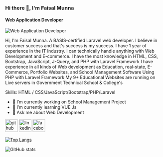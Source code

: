 ### Hi there 👋, I'm Faisal Munna
#### Web Application Developer
![Web Application Developer](https://media.licdn.com/dms/image/D5616AQGFyuVC6rx6kg/profile-displaybackgroundimage-shrink_350_1400/0/1702107449330?e=1707955200&v=beta&t=am4fHnnXrpxNhHrVcFl2fzFHS2Itd8L0KYtZVvLMOgQ)

Hi, I'm Faisal Munna. A BASIS-certified Laravel web developer. I believe in customer success and that's success is my success. I have 1 year of experience in the IT Industry. I can technically handle anything with Web Development and E-commerce.
I have the most knowledge in HTML, CSS, Bootstrap, JavaScript, J-Query, and PHP with Laravel Framework
I have experience in all kinds of Web development as Education, real-state, E-Commerce, Portfolio Websites, and School Management Software Using PHP with Laravel Framework
My 9+ Educational Websites are running on Live servers in Government Technical School & College's

Skills: HTML / CSS/JavaScript/Bootstrap/PHP/Laravel

- 🔭 I’m currently working on School Management Project 
- 🌱 I’m currently learning VUE Js 
- 💬 Ask me about Web Development 


[<img src='https://cdn.jsdelivr.net/npm/simple-icons@3.0.1/icons/github.svg' alt='github' height='40'>](https://github.com/developer-munna)  [<img src='https://cdn.jsdelivr.net/npm/simple-icons@3.0.1/icons/linkedin.svg' alt='linkedin' height='40'>](https://www.linkedin.com/in/faisal-munna/)  [<img src='https://cdn.jsdelivr.net/npm/simple-icons@3.0.1/icons/facebook.svg' alt='facebook' height='40'>](https://www.facebook.com/faisal.munna.902)  

[![Top Langs](https://github-readme-stats.vercel.app/api/top-langs/?username=developer-munna)](https://github.com/anuraghazra/github-readme-stats)

![GitHub stats](https://github-readme-stats.vercel.app/api?username=developer-munna&show_icons=true)  

